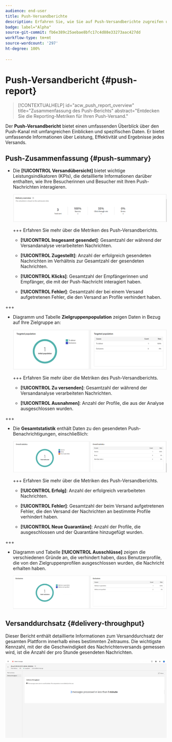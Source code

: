 ```yaml
---
audience: end-user
title: Push-Versandberichte
description: Erfahren Sie, wie Sie auf Push-Versandberichte zugreifen und diese verwenden können
badge: label="Alpha"
source-git-commit: fb6e389c25aebae8bfc17c4d88e33273aac427dd
workflow-type: tm+mt
source-wordcount: '297'
ht-degree: 100%

---
```


# Push-Versandbericht {#push-report}

>[!CONTEXTUALHELP]
>id="acw_push_report_overview"
>title="Zusammenfassung des Push-Berichts"
>abstract="Entdecken Sie die Reporting-Metriken für Ihren Push-Versand."

Der **Push-Versandbericht** bietet einen umfassenden Überblick über den Push-Kanal mit umfangreichen Einblicken und spezifischen Daten. Er bietet umfassende Informationen über Leistung, Effektivität und Ergebnisse jedes Versands.

## Push-Zusammenfassung {#push-summary}

* Die **[!UICONTROL Versandübersicht]** bietet wichtige Leistungsindikatoren (KPIs), die detaillierte Informationen darüber enthalten, wie Ihre Besucherinnen und Besucher mit Ihren Push-Nachrichten interagieren.

  ![](assets/reporting_push_3.png)

  +++ Erfahren Sie mehr über die Metriken des Push-Versandberichts.

   * **[!UICONTROL Insgesamt gesendet]**: Gesamtzahl der während der Versandanalyse verarbeiteten Nachrichten.

   * **[!UICONTROL Zugestellt]**: Anzahl der erfolgreich gesendeten Nachrichten im Verhältnis zur Gesamtzahl der gesendeten Nachrichten.

   * **[!UICONTROL Klicks]**: Gesamtzahl der Empfängerinnen und Empfänger, die mit der Push-Nachricht interagiert haben.

   * **[!UICONTROL Fehler]**: Gesamtzahl der bei einem Versand aufgetretenen Fehler, die den Versand an Profile verhindert haben.

+++

* Diagramm und Tabelle **Zielgruppenpopulation** zeigen Daten in Bezug auf Ihre Zielgruppe an:

  ![](assets/reporting_push_4.png)

  +++ Erfahren Sie mehr über die Metriken des Push-Versandberichts.

   * **[!UICONTROL Zu versenden]**: Gesamtzahl der während der Versandanalyse verarbeiteten Nachrichten.

   * **[!UICONTROL Ausnahmen]**: Anzahl der Profile, die aus der Analyse ausgeschlossen wurden.

+++

* Die **Gesamtstatistik** enthält Daten zu den gesendeten Push-Benachrichtigungen, einschließlich:

  ![](assets/reporting_push_5.png)

  +++ Erfahren Sie mehr über die Metriken des Push-Versandberichts.

   * **[!UICONTROL Erfolg]**: Anzahl der erfolgreich verarbeiteten Nachrichten.

   * **[!UICONTROL Fehler]**: Gesamtzahl der beim Versand aufgetretenen Fehler, die den Versand der Nachrichten an bestimmte Profile verhindert haben.

   * **[!UICONTROL Neue Quarantäne]**: Anzahl der Profile, die ausgeschlossen und der Quarantäne hinzugefügt wurden.

+++

* Diagramm und Tabelle **[!UICONTROL Ausschlüsse]** zeigen die verschiedenen Gründe an, die verhindert haben, dass Benutzerprofile, die von den Zielgruppenprofilen ausgeschlossen wurden, die Nachricht erhalten haben.

  ![](assets/reporting_push_6.png)

## Versanddurchsatz {#delivery-throughput}

Dieser Bericht enthält detaillierte Informationen zum Versanddurchsatz der gesamten Plattform innerhalb eines bestimmten Zeitraums. Die wichtigste Kennzahl, mit der die Geschwindigkeit des Nachrichtenversands gemessen wird, ist die Anzahl der pro Stunde gesendeten Nachrichten.

![](assets/reporting_push_2.png)
